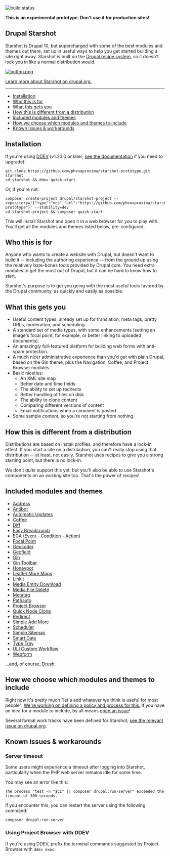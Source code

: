 ![build status](https://github.com/phenaproxima/starshot-prototype/actions/workflows/main.yml/badge.svg)

**This is an experimental prototype. Don't use it for production sites!**

## Drupal Starshot
Starshot is Drupal 10, but supercharged with some of the best modules and themes out there, set up in useful ways to help you get started building a site right away. Starshot is built on the [Drupal recipe system](https://drupal.org/project/distributions_recipes), so it doesn't lock you in like a normal distribution would.

[![button.png](.tugboat%2Fbutton.png)](https://main-fw6eaiqwuojqnlnerzwoc8rf2ca8t4qq.tugboatqa.com/)

[Learn more about Starshot on drupal.org.](https://drupal.org/starshot)

<hr/>

* [Installation](#installation)
* [Who this is for](#who-this-is-for)
* [What this gets you](#what-this-gets-you)
* [How this is different from a distribution](#how-this-is-different-from-a-distribution)
* [Included modules and themes](#included-modules-and-themes)
* [How we choose which modules and themes to include](#how-we-choose-which-modules-and-themes-to-include)
* [Known issues & workarounds](#known-issues--workarounds)

## Installation
If you're using [DDEV](https://ddev.com) (v1.23.0 or later; [see the documentation](https://ddev.readthedocs.io/en/stable/users/install/ddev-upgrade) if you need to upgrade):
```
git clone https://github.com/phenaproxima/starshot-prototype.git starshot
cd starshot && ddev quick-start
```
Or, if you're not:
```
composer create-project drupal/starshot-project --repository='{"type":"vcs","url":"https://github.com/phenaproxima/starshot-prototype"}' --stability=dev
cd starshot-project && composer quick-start
```
This will install Starshot and open it in a web browser for you to play with. You'll get all the modules and themes listed below, pre-configured.

## Who this is for
Anyone who wants to create a website with Drupal, but doesn't want to build it -- including the authoring experience -- from the ground up using the relatively bare-bones tools provided by Drupal core. You need extra modules to get the most out of Drupal, but it can be hard to know how to start.

Starshot's purpose is to get you going with the most useful tools favored by the Drupal community, as quickly and easily as possible.

## What this gets you
* Useful content types, already set up for translation, meta tags, pretty URLs, moderation, and scheduling.
* A standard set of media types, with some enhancements (setting an image's focal point, for example, or better linking to uploaded documents).
* An amazingly full-featured platform for building web forms with anti-spam protection.
* A much nicer administrative experience than you'd get with plain Drupal, based on the Gin theme, plus the Navigation, Coffee, and Project Browser modules.
* Basic niceties:
  * An XML site map
  * Better date and time fields
  * The ability to set up redirects
  * Better handling of files on disk
  * The ability to clone content
  * Comparing different versions of content
  * Email notifications when a comment is posted
* Some sample content, so you're not starting from nothing.

## How this is different from a distribution
Distributions are based on install profiles, and therefore have a lock-in effect. If you start a site on a distribution, you can't really stop using that distribution -- at least, not easily. Starshot uses recipes to give you a strong starting point, but there is no lock-in.

We don't _quite_ support this yet, but you'll also be able to use Starshot's components on an _existing_ site too. That's the power of recipes!

## Included modules and themes
* [Address](https://drupal.org/project/address)
* [Antibot](https://drupal.org/project/antibot)
* [Automatic Updates](https://drupal.org/project/automatic_updates)
* [Coffee](https://drupal.org/project/coffee)
* [Diff](https://drupal.org/project/diff)
* [Easy Breadcrumb](https://drupal.org/project/easy_breadcrumb)
* [ECA (Event - Condition - Action)](https://drupal.org/project/eca)
* [Focal Point](https://drupal.org/project/focal_point)
* [Geocoder](https://drupal.org/project/geocoder)
* [Geofield](https://drupal.org/project/geofield)
* [Gin](https://drupal.org/project/gin)
* [Gin Toolbar](https://drupal.org/project/gin_toolbar)
* [Honeypot](https://drupal.org/project/honeypot)
* [Leaflet More Maps](https://drupal.org/project/leaflet_more_maps)
* [Linkit](https://drupal.org/project/linkit)
* [Media Entity Download](https://drupal.org/project/media_entity_download)
* [Media File Delete](https://drupal.org/project/media_file_delete)
* [Metatag](https://drupal.org/project/metatag)
* [Pathauto](https://drupal.org/project/pathauto)
* [Project Browser](https://drupal.org/project/project_browser)
* [Quick Node Clone](https://drupal.org/project/quick_node_clone)
* [Redirect](https://drupal.org/project/redirect)
* [Simple Add More](https://drupal.org/project/sam)
* [Scheduler](https://drupal.org/project/scheduler)
* [Simple Sitemap](https://drupal.org/project/simple_sitemap)
* [Smart Date](https://drupal.org/project/smart_date)
* [Type Tray](https://drupal.org/project/type_tray)
* [ULI Custom Workflow](https://drupal.org/project/uli_custom_workflow)
* [Webform](https://drupal.org/project/webform)

...and, of course, [Drush](https://www.drush.org).

## How we choose which modules and themes to include
Right now it's pretty much "let's add whatever we think is useful for most people". [We're working on defining a policy and process for this.](https://github.com/phenaproxima/starshot-prototype/issues/11) If you have an idea for a module to include, by all means [open an issue](https://github.com/phenaproxima/starshot-prototype/issues/new/choose)!

Several formal work tracks have been defined for Starshot; [see the relevant issue on drupal.org](https://www.drupal.org/project/starshot/issues/3454529).

## Known issues & workarounds

### Server timeout
Some users might experience a timeout after logging into Starshot, particularly when the PHP web server remains idle for some time.

You may see an error like this:
```
The process "test -n "$CI" || composer drupal:run-server" exceeded the timeout of 300 seconds.
```
If you encounter this, you can restart the server using the following command:
```
composer drupal:run-server
```

### Using Project Browser with DDEV
If you're using DDEV, prefix the terminal commands suggested by Project Browser with `ddev exec`.
